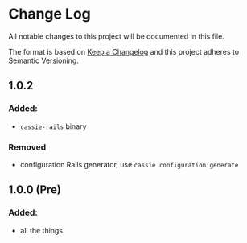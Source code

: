 # Change Log

All notable changes to this project will be documented in this file.

The format is based on [Keep a Changelog](http://keepachangelog.com/)
and this project adheres to [Semantic Versioning](http://semver.org/).

## 1.0.2

### Added:
 - `cassie-rails` binary

### Removed
  - configuration Rails generator, use `cassie configuration:generate`

## 1.0.0 (Pre)

### Added:
  - all the things
